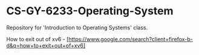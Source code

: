 # CS-GY-6233-Operating-System
Repository for 'Introduction to Operating Systems' class.


How to exit out of xv6 - [https://www.google.com/search?client=firefox-b-d&q=how+to+exit+out+of+xv6]

